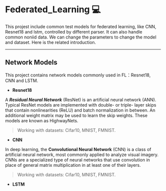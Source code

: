 # Federated_Learning 💻
This projest include common test models for federated learning, like CNN, Resnet18 and lstm, controlled by different parser. It can also handle common noniid data. We can change the parameters to change the model and dataset. Here is the related introduction.

---


## Network Models

This project contains network models commonly used in FL：Resnet18, CNN and LSTM.
- **Resnet18**

A ***Residual Neural Network*** (ResNet) is an artificial neural network (ANN). Typical ResNet models are implemented with double- or triple- layer skips that contain nonlinearities (ReLU) and batch normalization in between. An additional weight matrix may be used to learn the skip weights. These models are known as HighwayNets.

> Working with datasets: Cifar10, MNIST, FMNIST.

- **CNN**

In deep learning, the **Convolutional Neural Network** (CNN) is a class of artificial neural network, most commonly applied to analyze visual imagery. CNNs are a specialized type of neural networks that use convolution in place of general matrix multiplication in at least one of their layers.

> Working with datasets: Cifar10, MNIST, FMNIST.

- **LSTM**
